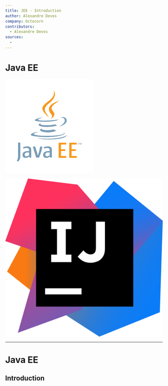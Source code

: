 ```yaml
---
title: JEE - Introduction
author: Alexandre Devos
company: Octocorn
contributors: 
  - Alexandre Devos
sources:
  - 
---
```


# Java EE

![JEE](assets/JEE.png) <!-- .element width="30%" align="left" -->

![IntelliJ](assets/intellij.png) <!-- .element width="30%" align="right" -->

----

# Java EE

## Introduction